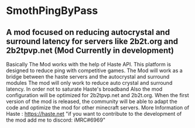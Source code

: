 # SmothPingByPass
A mod focused on reducing autocrystal and surround latency for servers like 2b2t.org and 2b2tpvp.net
(Mod Currently in development)
-----------------------------------------------------------------------------------------------------------------------------------------------------------------------------------
Basically The Mod works with the help of Haste API. This platform is designed to reduce ping with competitive games.
The Mod will work as a bridge between the haste servers and the autocrystal and surround modules
The mod will only work to reduce auto crystal and surround latency. In order not to saturate Haste's broadband
Also the mod configuration will be optimized for 2b2tpvp.net and 2b2t.org. When the first version of the mod is released, the community will be able to adapt the code and optimize the mod for other minecraft servers.
More Information of Haste : https://haste.net
 "if you want to contribute to the development of the mod add me to discord: iMRC#6969"
